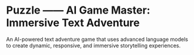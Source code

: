 # Puzzle —— AI Game Master: Immersive Text Adventure  
An AI-powered text adventure game that uses advanced language models to create dynamic, responsive, and immersive storytelling experiences.  
